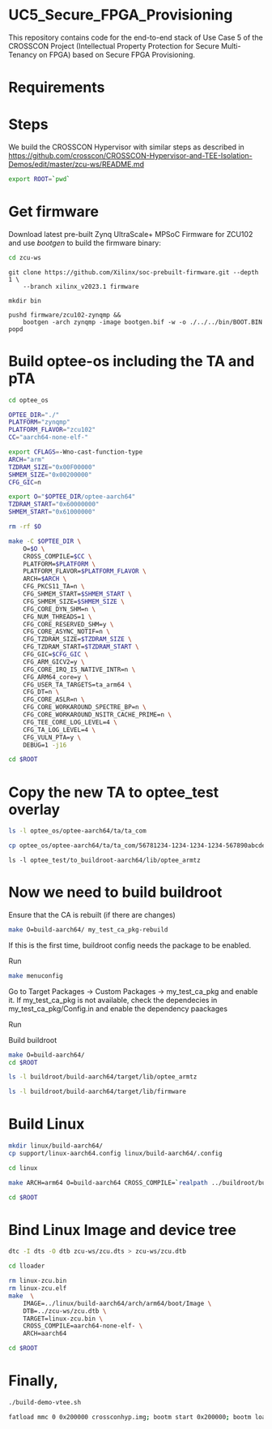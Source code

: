 # UC5_Secure_FPGA_Provisioning
This repository contains code for the end-to-end stack of Use Case 5 of the CROSSCON Project (Intellectual Property Protection for Secure Multi-Tenancy on FPGA) based on Secure FPGA Provisioning.

# Requirements

# Steps

We build the CROSSCON Hypervisor with similar steps as described in https://github.com/crosscon/CROSSCON-Hypervisor-and-TEE-Isolation-Demos/edit/master/zcu-ws/README.md

```sh
export ROOT=`pwd`
```

# Get firmware

Download latest pre-built Zynq UltraScale+ MPSoC Firmware for ZCU102 and use *bootgen*
to build the firmware binary:

```sh
cd zcu-ws
```

```
git clone https://github.com/Xilinx/soc-prebuilt-firmware.git --depth 1 \
    --branch xilinx_v2023.1 firmware

mkdir bin

pushd firmware/zcu102-zynqmp && 
    bootgen -arch zynqmp -image bootgen.bif -w -o ./../../bin/BOOT.BIN
popd

```

# Build optee-os including the TA and pTA

```sh
cd optee_os

OPTEE_DIR="./"
PLATFORM="zynqmp"
PLATFORM_FLAVOR="zcu102"
CC="aarch64-none-elf-"

export CFLAGS=-Wno-cast-function-type
ARCH="arm"
TZDRAM_SIZE="0x00F00000"
SHMEM_SIZE="0x00200000"
CFG_GIC=n

export O="$OPTEE_DIR/optee-aarch64"
TZDRAM_START="0x60000000"
SHMEM_START="0x61000000"

rm -rf $O

make -C $OPTEE_DIR \
    O=$O \
    CROSS_COMPILE=$CC \
    PLATFORM=$PLATFORM \
    PLATFORM_FLAVOR=$PLATFORM_FLAVOR \
    ARCH=$ARCH \
    CFG_PKCS11_TA=n \
    CFG_SHMEM_START=$SHMEM_START \
    CFG_SHMEM_SIZE=$SHMEM_SIZE \
    CFG_CORE_DYN_SHM=n \
    CFG_NUM_THREADS=1 \
    CFG_CORE_RESERVED_SHM=y \
    CFG_CORE_ASYNC_NOTIF=n \
    CFG_TZDRAM_SIZE=$TZDRAM_SIZE \
    CFG_TZDRAM_START=$TZDRAM_START \
    CFG_GIC=$CFG_GIC \
    CFG_ARM_GICV2=y \
    CFG_CORE_IRQ_IS_NATIVE_INTR=n \
    CFG_ARM64_core=y \
    CFG_USER_TA_TARGETS=ta_arm64 \
    CFG_DT=n \
    CFG_CORE_ASLR=n \
    CFG_CORE_WORKAROUND_SPECTRE_BP=n \
    CFG_CORE_WORKAROUND_NSITR_CACHE_PRIME=n \
    CFG_TEE_CORE_LOG_LEVEL=4 \
    CFG_TA_LOG_LEVEL=4 \
    CFG_VULN_PTA=y \
    DEBUG=1 -j16

cd $ROOT
```

# Copy the new TA to optee_test overlay

```sh
ls -l optee_os/optee-aarch64/ta/ta_com 
```

```sh
cp optee_os/optee-aarch64/ta/ta_com/56781234-1234-1234-1234-567890abcdef.ta optee_test/to_buildroot-aarch64/lib/optee_armtz 
```

```
ls -l optee_test/to_buildroot-aarch64/lib/optee_armtz
```



# Now we need to build buildroot

Ensure that the CA is rebuilt (if there are changes)

```sh
make O=build-aarch64/ my_test_ca_pkg-rebuild
```

If this is the first time, buildroot config needs the package to be enabled.

Run 


```sh
make menuconfig
```

Go to Target Packages -> Custom Packages -> my_test_ca_pkg and enable it.
If my_test_ca_pkg is not available, check the dependecies in my_test_ca_pkg/Config.in and enable the dependency paackages 

Run

Build buildroot

```sh
make O=build-aarch64/
cd $ROOT
```

```sh
ls -l buildroot/build-aarch64/target/lib/optee_armtz
```

```sh
ls -l buildroot/build-aarch64/target/lib/firmware
```

# Build Linux


``` sh
mkdir linux/build-aarch64/
cp support/linux-aarch64.config linux/build-aarch64/.config

cd linux

make ARCH=arm64 O=build-aarch64 CROSS_COMPILE=`realpath ../buildroot/build-aarch64/host/bin/aarch64-linux-` -j16 Image dtbs

cd $ROOT
```

# Bind Linux Image and device tree

```sh
dtc -I dts -O dtb zcu-ws/zcu.dts > zcu-ws/zcu.dtb
```

```sh
cd lloader

rm linux-zcu.bin
rm linux-zcu.elf
make  \
    IMAGE=../linux/build-aarch64/arch/arm64/boot/Image \
    DTB=../zcu-ws/zcu.dtb \
    TARGET=linux-zcu.bin \
    CROSS_COMPILE=aarch64-none-elf- \
    ARCH=aarch64

cd $ROOT
```

# Finally,


``` sh
./build-demo-vtee.sh
```

``` sh
fatload mmc 0 0x200000 crossconhyp.img; bootm start 0x200000; bootm loados; bootm go
```


